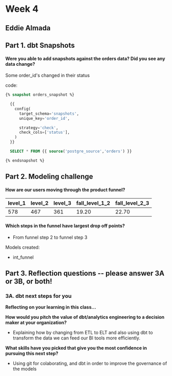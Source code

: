 # Week 4
## Eddie Almada

## Part 1. dbt Snapshots

#### Were you able to add snapshots against the orders data? Did you see any data change?

Some order_id's changed in their status


code:
```` sql
{% snapshot orders_snapshot %}

  {{
    config(
      target_schema='snapshots',
      unique_key='order_id',

      strategy='check',
      check_cols=['status'],
    )
  }}

  SELECT * FROM {{ source('postgre_source','orders') }}

{% endsnapshot %}

````

## Part 2. Modeling challenge

#### How are our users moving through the product funnel?

| level_1        | level_2        | level_3        | fall_level_1_2      | fall_level_2_3      |
|----------------|----------------|----------------|---------------------|---------------------|
| 578            | 467            | 361            | 19.20               | 22.70               |

#### Which steps in the funnel have largest drop off points?
- From funnel step 2 to funnel step 3

Models created:
- int_funnel

## Part 3. Reflection questions -- please answer 3A or 3B, or both!

### 3A. dbt next steps for you 
**Reflecting on your learning in this class...**

**How would you pitch the value of dbt/analytics engineering to a decision maker at your organization?**
- Explaining how by changing from ETL to ELT and also using dbt to transform the data we can feed our BI tools more efficiently.

**What skills have you picked that give you the most confidence in pursuing this next step?**
- Using git for colaborating, and dbt in order to improve the governance of the models
